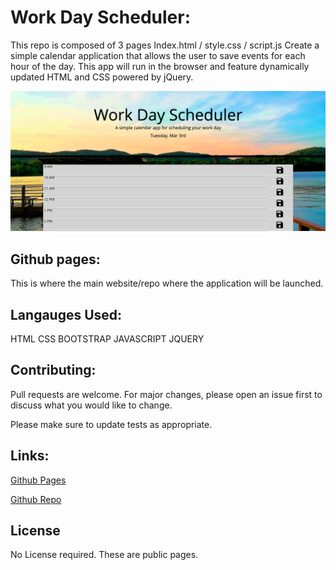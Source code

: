 # Work Day Scheduler:

This repo is composed of 3 pages
Index.html / style.css / script.js 
Create a simple calendar application that allows the user to save events for each hour of the day. This app will run in the browser and feature dynamically updated HTML and CSS powered by jQuery.

![Screenshot](assets/images/workDaySchedulerScreenShot.png)

## Github pages:

This is where the main website/repo where the application will be launched.

## Langauges Used:

HTML 
CSS
BOOTSTRAP
JAVASCRIPT
JQUERY

## Contributing:
Pull requests are welcome. For major changes, please open an issue first to discuss what you would like to change.

Please make sure to update tests as appropriate.

## Links:
[Github Pages](https://brennanpredmore.github.io/work_day_scheduler/)

[Github Repo](https://github.com/BrennanPredmore/work_day_scheduler)

## License
No License required. These are public pages. 